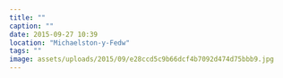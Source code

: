 ```yaml
---
title: ""
caption: ""
date: 2015-09-27 10:39
location: "Michaelston-y-Fedw"
tags: ""
image: assets/uploads/2015/09/e28ccd5c9b66dcf4b7092d474d75bbb9.jpg
---
```

